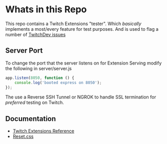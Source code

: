 # Whats in this Repo

This repo contains a Twitch Extensions "tester".
Which _basically_ implements a most/every feature for test purposes.
And is used to flag a number of [TwitchDev issues](https://github.com/twitchdev/issues/issues)

## Server Port

To change the port that the server listens on for Extension Serving modify the following in server/server.js

```javascript
app.listen(8050, function () {
    console.log('booted express on 8050');
});

```

The use a Reverse SSH Tunnel or NGROK to handle SSL termination for _preferred_ testing on Twitch.

## Documentation

- [Twitch Extensions Reference](https://dev.twitch.tv/docs/extensions/reference)
- [Reset.css](https://meyerweb.com/eric/tools/css/reset/)
